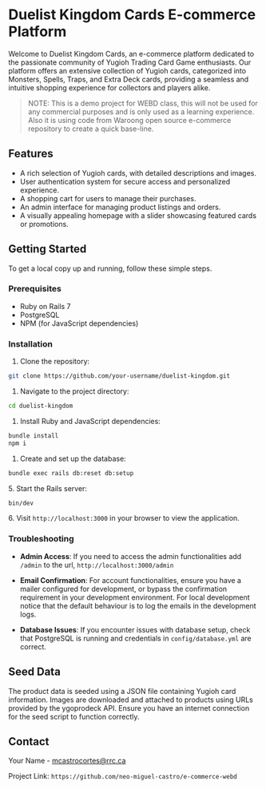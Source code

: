 # Duelist Kingdom Cards E-commerce Platform

Welcome to Duelist Kingdom Cards, an e-commerce platform dedicated to the passionate community of Yugioh Trading Card Game enthusiasts. Our platform offers an extensive collection of Yugioh cards, categorized into Monsters, Spells, Traps, and Extra Deck cards, providing a seamless and intuitive shopping experience for collectors and players alike.

> NOTE: This is a demo project for WEBD class, this will not be used for any commercial purposes and is only used as a learning experience. Also it is using code from Waroong open source e-commerce repository to create a quick base-line.

## Features

- A rich selection of Yugioh cards, with detailed descriptions and images.
- User authentication system for secure access and personalized experience.
- A shopping cart for users to manage their purchases.
- An admin interface for managing product listings and orders.
- A visually appealing homepage with a slider showcasing featured cards or promotions.

## Getting Started

To get a local copy up and running, follow these simple steps.

### Prerequisites

- Ruby on Rails 7
- PostgreSQL
- NPM (for JavaScript dependencies)

### Installation

1. Clone the repository:

```bash
git clone https://github.com/your-username/duelist-kingdom.git
```

1. Navigate to the project directory:

```bash
cd duelist-kingdom
```

1. Install Ruby and JavaScript dependencies:

```bash
bundle install
npm i
```

1. Create and set up the database:

```bash
bundle exec rails db:reset db:setup
```

5\. Start the Rails server:

```bash
bin/dev
```

6\. Visit `http://localhost:3000` in your browser to view the application.

### Troubleshooting

- **Admin Access**: If you need to access the admin functionalities add `/admin` to the url, `http://localhost:3000/admin`

- **Email Confirmation**: For account functionalities, ensure you have a mailer configured for development, or bypass the confirmation requirement in your development environment. For local development notice that the default behaviour is to log the emails in the development logs.

- **Database Issues**: If you encounter issues with database setup, check that PostgreSQL is running and credentials in `config/database.yml` are correct.

## Seed Data

The product data is seeded using a JSON file containing Yugioh card information. Images are downloaded and attached to products using URLs provided by the ygoprodeck API. Ensure you have an internet connection for the seed script to function correctly.

## Contact

Your Name - mcastrocortes@rrc.ca

Project Link: `https://github.com/neo-miguel-castro/e-commerce-webd`

